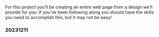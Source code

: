 For this project you’ll be creating an entire web page from a design we’ll provide for you. If you’ve been following along you should have the skills you need to accomplish this, but it may not be easy!

### 20231211